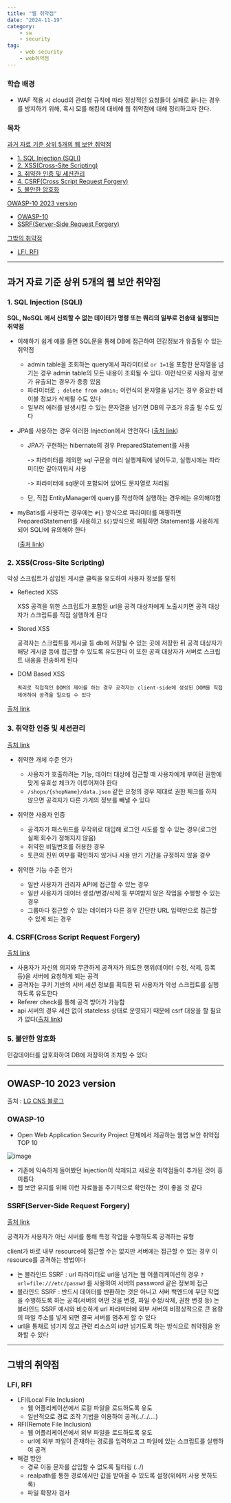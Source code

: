 ```yaml
---
title: "웹 취약점"
date: "2024-11-19"
category:
    - sw
    - security
tag:
    - web security
    - web취약점
---
```


### 학습 배경

-   WAF 적용 시 cloud의 관리형 규칙에 따라 정상적인 요청들이 실패로 끝나는 경우를 방지하기 위해, 혹시 모를 해킹에 대비해 웹 취약점에 대해 정리하고자 한다.

### 목차

[과거 자료 기준 상위 5개의 웹 보안 취약점](#-과거-자료-기준-상위-5개의-웹-보안-취약점)

-   [1. SQL Injection (SQLI)](<#-1.-SQL-Injection-(SQLI)>)
-   [2. XSS(Cross-Site Scripting)](<#-2.-XSS(Cross-Site-Scripting)>)
-   [3. 취약한 인증 및 세션관리](#-3.-취약한-인증-및-세션관리)
-   [4. CSRF(Cross Script Request Forgery)](<#-4.-CSRF(Cross-Script-Request-Forgery)>)
-   [5. 불안한 암호화](#-5.-불안한-암호화)

[OWASP-10 2023 version](#-OWASP-10-2023-version)

-   [OWASP-10](#-OWASP-10)
-   [SSRF(Server-Side Request Forgery)](<#-SSRF(Server-Side-Request-Forgery)>)

[그밖의 취약점](#-그밖의-취약점)

-   [LFI, RFI](#-LFI,-RFI)

---

## 과거 자료 기준 상위 5개의 웹 보안 취약점

### 1. SQL Injection (SQLI)

**SQL, NoSQL 에서 신뢰할 수 없는 데이터가 명령 또는 쿼리의 일부로 전송돼 실행되는 취약점**

-   이해하기 쉽게 예를 들면 SQL문을 통해 DB에 접근하여 민감정보가 유출될 수 있는 취약점
    -   admin table을 조회하는 query에서 파라미터로 `or 1=1`을 포함한 문자열을 넘기는 경우 admin table의 모든 내용이 조회될 수 있다.
        이런식으로 사용자 정보가 유출되는 경우가 종종 있음
    -   파라미터로 `; delete from admin;` 이런식의 문자열을 넘기는 경우 중요한 테이블 정보가 삭제될 수도 있다
    -   일부러 에러를 발생시킬 수 있는 문자열을 넘기면 DB의 구조가 유출 될 수도 있다
-   JPA를 사용하는 경우 이러한 Injection에서 안전하다 ([출처 link](https://songjb.tistory.com/25))

    -   JPA가 구현하는 hibernate의 경우 PreparedStatement를 사용

        -> 파라미터를 제외한 sql 구문을 미리 실행계획에 넣어두고, 실행시에는 파라미터만 갈아끼워서 사용

        -> 파라미터에 sql문이 포함되어 있어도 문자열로 처리됨

    -   단, 직접 EntityManager에 query를 작성하여 실행하는 경우에는 유의해야함

-   myBatis를 사용하는 경우에는 `#{}` 방식으로 파라미터를 매핑하면 PreparedStatement를 사용하고 `${}`방식으로 매핑하면 Statement를 사용하게 되어 SQLI에 유의해야 한다

    ([출처 link](https://sas-study.tistory.com/408))

### 2. XSS(Cross-Site Scripting)

악성 스크립트가 삽입된 게시글 클릭을 유도하여 사용자 정보를 탈취

-   Reflected XSS

    XSS 공격을 위한 스크립트가 포함된 url을 공격 대상자에게 노출시키면 공격 대상자가 스크립트를 직접 실행하게 된다

-   Stored XSS

    공격자는 스크립트를 게시글 등 db에 저장될 수 있는 곳에 저장한 뒤 공격 대상자가 해당 게시글 등에 접근할 수 있도록 유도한다
    이 또한 공격 대상자가 서버로 스크립트 내용을 전송하게 된다

-   DOM Based XSS

        쿼리로 직접적인 DOM의 제어를 하는 경우 공격자는 client-side에 생성된 DOM을 직접 제어하여 공격을 일으킬 수 있다

[출처 link](https://velog.io/@swj9077/XSS-%EA%B3%B5%EA%B2%A9%EC%9D%98-%EC%9C%A0%ED%98%95%EA%B3%BC-%EB%8C%80%EC%B2%98%EB%B0%A9%EB%B2%95)

### 3. 취약한 인증 및 세션관리

[출처 link](https://www.lgcns.com/blog/cns-tech/security/3080/)

-   취약한 개체 수준 인가

    -   사용자가 호출하려는 기능, 데이터 대상에 접근할 때 사용자에게 부여된 권한에 맞게 유효성 체크가 이루어져야 한다
    -   `/shops/{shopName}/data.json` 같은 요청의 경우 제대로 권한 체크를 하지 않으면 공격자가 다른 가게의 정보를 빼낼 수 있다

-   취약한 사용자 인증

    -   공격자가 패스워드를 무작위로 대입해 로그인 시도를 할 수 있는 경우(로그인 실패 회수가 정해지지 않음)
    -   취약한 비밀번호를 허용한 경우
    -   토큰의 진위 여부를 확인하지 않거나 사용 만기 기간을 규정하지 않을 경우

-   취약한 기능 수준 인가
    -   일반 사용자가 관리자 API에 접근할 수 있는 경우
    -   일반 사용자가 데이터 생성/변경/삭제 등 부여받지 않은 작업을 수행할 수 있는 경우
    -   그룹마다 접근할 수 있는 데이터가 다른 경우 간단한 URL 입력만으로 접근할 수 있게 되는 경우

### 4. CSRF(Cross Script Request Forgery)

[출처 link](https://devscb.tistory.com/123)

-   사용자가 자신의 의지와 무관하게 공격자가 의도한 행위(데이터 수정, 삭제, 등록 등)을 서버에 요청하게 되는 공격
-   공격자는 쿠키 기반의 서버 세션 정보를 획득한 뒤 사용자가 악성 스크립트를 실행하도록 유도한다
-   Referer check를 통해 공격 방어가 가능함
-   api 서버의 경우 세션 없이 stateless 상태로 운영되기 때문에 csrf 대응을 할 필요가 없다([출처 link](https://velog.io/@woohobi/Spring-security-csrf%EB%9E%80))

### 5. 불안한 암호화

민감데이터를 암호화하여 DB에 저장하여 조치할 수 있다

---

## OWASP-10 2023 version

출처 : [LG CNS 블로그](https://www.lgcns.com/blog/cns-tech/security/54998/)

### OWASP-10

-   Open Web Application Security Project 단체에서 제공하는 웹앱 보안 취약점 TOP 10

![image](https://github.com/user-attachments/assets/c772e473-0456-408e-9c7a-2f66748c392c)

-   기존에 익숙하게 들어봤던 Injection이 삭제되고 새로운 취약점들이 추가된 것이 흥미롭다
-   웹 보안 유지를 위해 이런 자료들을 주기적으로 확인하는 것이 좋을 것 같다

### SSRF(Server-Side Request Forgery)

[출처 link](https://www.itworld.co.kr/news/211794)

공격자가 사용자가 아닌 서버를 통해 특정 작업을 수행하도록 공격하는 유형

client가 바로 내부 resource에 접근할 수는 없지만 서버에는 접근할 수 있는 경우 이 resource를 공격하는 방법이다

-   논 블라인드 SSRF : url 파라미터로 url을 넘기는 웹 어플리케이션의 경우 `?url=file:///etc/passwd` 를 사용하여 서버의 password 같은 정보에 접근
-   블라인드 SSRF : 반드시 데이터를 반환하는 것은 아니고 서버 백엔드에 무단 작업을 수행하도록 하는 공격(서버의 어떤 것을 변경, 파일 수정/삭제, 권한 변경 등)
    논 블라인드 SSRF 예시와 비슷하게 url 파라미터에 외부 서버의 비정상적으로 큰 용량의 파일 주소를 넣게 되면 결국 서버를 멈추게 할 수 있다
-   url을 통채로 넘기지 않고 관련 리소스의 id만 넘기도록 하는 방식으로 취약점을 완화할 수 있다

---

## 그밖의 취약점

### LFI, RFI

-   LFI(Local File Inclusion)
    -   웹 어플리케이션에서 로컬 파일을 로드하도록 유도
    -   일반적으로 경로 조작 기법을 이용하여 공격(../../....)
-   RFI(Remote File Inclusion)
    -   웹 어플리케이션에서 외부 파일을 로드하도록 유도
    -   url에 외부 파일이 존재하는 경로를 입력하고 그 파일에 있는 스크립트를 실행하여 공격
-   해결 방안
    -   경로 이동 문자를 삽입할 수 없도록 필터링 (../)
    -   realpath를 통한 경로에서만 값을 받아올 수 있도록 설정(위에꺼 사용 못하도록)
    -   파일 확장자 검사
